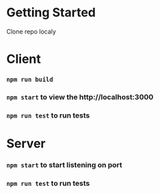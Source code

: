 # Getting Started

Clone repo localy

# Client

### `npm run build` 

### `npm start` to view the http://localhost:3000

### `npm run test` to run tests

# Server

### `npm start` to start listening on port 

### `npm run test` to run tests


